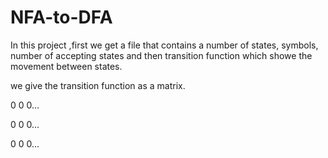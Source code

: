 # NFA-to-DFA

In this project ,first we get a file that contains a number of states, symbols, number of
 accepting states and then transition function which showe the movement between states.

we give the transition function as a matrix.

  0   0   0...
  
  0   0   0...
  
  0   0   0...
  
